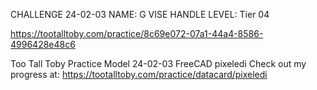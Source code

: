CHALLENGE 24-02-03
NAME: G VISE HANDLE
LEVEL: Tier 04

https://tootalltoby.com/practice/8c69e072-07a1-44a4-8586-4996428e48c6


Too Tall Toby Practice Model 24-02-03 FreeCAD pixeledi
Check out my progress at: https://tootalltoby.com/practice/datacard/pixeledi
